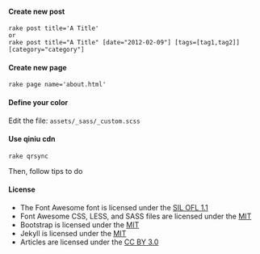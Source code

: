 #### Create new post

    rake post title='A Title'
    or
    rake post title="A Title" [date="2012-02-09"] [tags=[tag1,tag2]] [category="category"]

#### Create new page

    rake page name='about.html'

#### Define your color

Edit the file:  `assets/_sass/_custom.scss`

#### Use qiniu cdn

    rake qrsync

Then, follow tips to do

#### License

- The Font Awesome font is licensed under the [SIL OFL 1.1](http://scripts.sil.org/OFL)
- Font Awesome CSS, LESS, and SASS files are licensed under the [MIT](http://opensource.org/licenses/mit-license.html)
- Bootstrap is licensed under the [MIT](http://opensource.org/licenses/mit-license.html)
- Jekyll is licensed under the [MIT](http://opensource.org/licenses/mit-license.html)
- Articles are licensed under the [CC BY 3.0](http://creativecommons.org/licenses/by/3.0/)
